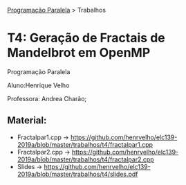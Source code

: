 [Programação Paralela](https://github.com/AndreaInfUFSM/elc139-2019a) > Trabalhos
# T4: Geração de Fractais de Mandelbrot em OpenMP
Programação Paralela

Aluno:Henrique Velho

Professora: Andrea Charão;

## Material:

- Fractalpar1.cpp -> https://github.com/henrvelho/elc139-2019a/blob/master/trabalhos/t4/fractalpar1.cpp
- Fractalpar2.cpp -> https://github.com/henrvelho/elc139-2019a/blob/master/trabalhos/t4/fractalpar2.cpp
- Slides -> https://github.com/henrvelho/elc139-2019a/blob/master/trabalhos/t4/slides.pdf

